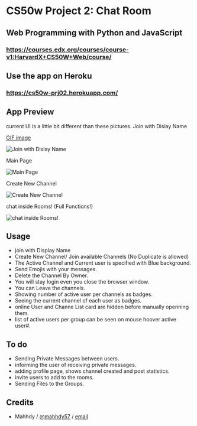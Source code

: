 # CS50w Project 2: Chat Room

## Web Programming with Python and JavaScript

### https://courses.edx.org/courses/course-v1:HarvardX+CS50W+Web/course/

## Use the app on Heroku

### https://cs50w-prj02.herokuapp.com/

## App Preview

current UI is a little bit different than these pictures.
Join with Dislay Name

[GIF image](https://i.imgur.com/3hQT6gc.gifv)

![Join with Dislay Name](https://imgur.com/JWbwCtA.png)

Main Page

![Main Page](https://imgur.com/fR4ZvgZ.png)

Create New Channel

![Create New Channel](https://imgur.com/6Ll2bix.png)

chat inside Rooms! (Full Functions!)

![chat inside Rooms!](https://imgur.com/PO6JhXp.png)

## Usage

* join with Display Name
* Create New Channel/ Join available Channels (No Duplicate is allowed)
* The Active Channel and Current user is specified with Blue background.
* Send Emojis with your messages.
* Delete the Channel By Owner.
* You will stay login even you close the browser window.
* You can Leave the channels.
* Showing number of active user per channels as badges.
* Seeing the current channel of each user as badges.
* online User and Channe List card are hidden before manually openning them.
* list of active users per group can be seen on mouse hoover active user#.

## To do

* Sending Private Messages between users.
* informing the user of receiving private messages.
* adding profile page, shows channel created and post statistics.
* invite users to add to the rooms.
* Sending Files to the Groups.

## Credits

* Mahhdy / [@mahhdy57](https://twitter.com/mahhdy57) / [email](mahhdy@gmail.com)